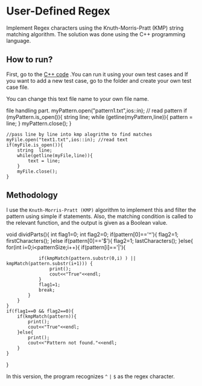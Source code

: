 # User-Defined Regex
Implement Regex characters using the Knuth-Morris-Pratt (KMP) string matching algorithm. The solution was done using the C++ programming language.

## How to run?
First, go to the [C++ code](main.cpp) .You can run it using your own test cases and  If you want to add a new test case, go to the folder and create your own test case file.

You can change this text file name to your own file name.

file handling part.
myPattern.open("pattern1.txt",ios::in); // read pattern
    if (myPattern.is_open()){
        string line;
        while (getline(myPattern,line)){
            pattern = line;
        }
        myPattern.close();
    }

    //pass line by line into kmp alogrithm to find matches
    myFile.open("text1.txt",ios::in); //read text
    if(myFile.is_open()){
        string  line;
        while(getline(myFile,line)){
            text = line;
        }
        myFile.close();
    }

## Methodology
I use the `Knuth-Morris-Pratt (KMP)` algorithm to implement this and filter the pattern using simple if statements. Also, the matching condition is called to the relevant function, and the output is given as a Boolean value.

void dividParts(){
    int flag1=0;
    int flag2=0;
    if(pattern[0]=='^'){
        flag2=1;
        firstCharacters();
    }else if(pattern[0]=='$'){
        flag2=1;
        lastCharacters();
    }else{
        for(int i=0;i<patternSize;i++){
            if(pattern[i]=='|'){

                if(kmpMatch(pattern.substr(0,i) ) || kmpMatch(pattern.substr(i+1))) {
                    print();
                    cout<<"True"<<endl;
                }
                flag1=1;
                break;
            }
        }
    }
    if(flag1==0 && flag2==0){
        if(kmpMatch(pattern)){
            print();
            cout<<"True"<<endl;
        }else{
            print();
            cout<<"Pattern not found."<<endl;
        }
    }
}

In this version, the program recognizes `^` `|` `$` as the regex character.



